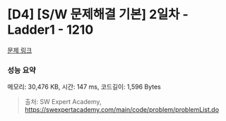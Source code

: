 # [D4] [S/W 문제해결 기본] 2일차 - Ladder1 - 1210 

[문제 링크](https://swexpertacademy.com/main/code/problem/problemDetail.do?contestProbId=AV14ABYKADACFAYh) 

### 성능 요약

메모리: 30,476 KB, 시간: 147 ms, 코드길이: 1,596 Bytes



> 출처: SW Expert Academy, https://swexpertacademy.com/main/code/problem/problemList.do